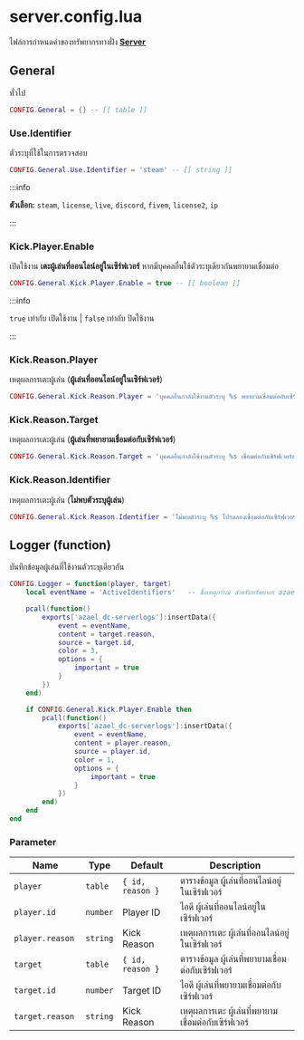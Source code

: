 # server.config.lua

ไฟล์การกำหนดค่าของทรัพยากรทางฝั่ง **[Server](https://en.wikipedia.org/wiki/Server-side)**

## General

ทั่วไป

```lua title="บรรทัดที่ 11"
CONFIG.General = {} -- [[ table ]]
```

### Use.Identifier

ตัวระบุที่ใช้ในการตรวจสอบ

```lua title="บรรทัดที่ 13"
CONFIG.General.Use.Identifier = 'steam' -- [[ string ]]
```

:::info

**ตัวเลือก:** `steam`, `license`, `live`, `discord`, `fivem`, `license2`, `ip`

:::

### Kick.Player.Enable

เปิดใช้งาน **เตะผู้เล่นที่ออนไลน์อยู่ในเซิร์ฟเวอร์** หากมีบุคคลอื่นใช้ตัวระบุเดียวกันพยายามเชื่อมต่อ

```lua title="บรรทัดที่ 18"
CONFIG.General.Kick.Player.Enable = true -- [[ boolean ]]
```

:::info

`true` เท่ากับ เปิดใช้งาน | `false` เท่ากับ ปิดใช้งาน

:::

### Kick.Reason.Player

เหตุผลการเตะผู้เล่น (**ผู้เล่นที่ออนไลน์อยู่ในเซิร์ฟเวอร์**)

```lua title="บรรทัดที่ 22"
CONFIG.General.Kick.Reason.Player = 'บุคคลอื่นกำลังใช้งานตัวระบุ %s พยายามเชื่อมต่อกับเซิร์ฟเวอร์' -- [[ string ]]
```

### Kick.Reason.Target

เหตุผลการเตะผู้เล่น (**ผู้เล่นที่พยายามเชื่อมต่อกับเซิร์ฟเวอร์**)

```lua title="บรรทัดที่ 23"
CONFIG.General.Kick.Reason.Target = 'บุคคลอื่นกำลังใช้งานตัวระบุ %s เชื่อมต่อกับเซิร์ฟเวอร์อยู่ในขณะนี้' -- [[ string ]]
```

### Kick.Reason.Identifier

เหตุผลการเตะผู้เล่น (**ไม่พบตัวระบุผู้เล่น**)

```lua title="บรรทัดที่ 24"
CONFIG.General.Kick.Reason.Identifier = 'ไม่พบตัวระบุ %s โปรดลองเชื่อมต่อกับเซิร์ฟเวอร์ใหม่อีกครั้ง' -- [[ string ]]
```

## Logger (function)

บันทึกข้อมูลผู้เล่นที่ใช้งานตัวระบุเดียวกัน

```lua title="บรรทัดที่ 36"
CONFIG.Logger = function(player, target)
    local eventName = 'ActiveIdentifiers'   -- ชื่อเหตุการณ์ สำหรับทรัพยากร azael_dc-serverlogs

    pcall(function()
        exports['azael_dc-serverlogs']:insertData({
            event = eventName,
            content = target.reason,
            source = target.id,
            color = 3,
            options = {
                important = true
            }
        })
    end)

    if CONFIG.General.Kick.Player.Enable then
        pcall(function()
            exports['azael_dc-serverlogs']:insertData({
                event = eventName,
                content = player.reason,
                source = player.id,
                color = 1,
                options = {
                    important = true
                }
            })
        end)
    end
end
```

### Parameter

| Name                         | Type               | Default            | Description                                                
|------------------------------|--------------------|--------------------|-------------------------------
| `player`                     | `table`            | `{ id, reason }`   | ตารางข้อมูล ผู้เล่นที่ออนไลน์อยู่ในเซิร์ฟเวอร์
| `player.id`                  | `number`           | Player ID          | ไอดี ผู้เล่นที่ออนไลน์อยู่ในเซิร์ฟเวอร์
| `player.reason`              | `string`           | Kick Reason        | เหตุผลการเตะ ผู้เล่นที่ออนไลน์อยู่ในเซิร์ฟเวอร์
| `target`                     | `table`            | `{ id, reason }`   | ตารางข้อมูล ผู้เล่นที่พยายามเชื่อมต่อกับเซิร์ฟเวอร์
| `target.id`                  | `number`           | Target ID          | ไอดี ผู้เล่นที่พยายามเชื่อมต่อกับเซิร์ฟเวอร์
| `target.reason `             | `string`           | Kick Reason        | เหตุผลการเตะ ผู้เล่นที่พยายามเชื่อมต่อกับเซิร์ฟเวอร์
